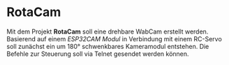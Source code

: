# RotaCam

Mit dem Projekt <strong>RotaCam</strong> soll eine drehbare WabCam erstellt werden. 
Basierend auf einem <em>ESP32CAM Modul</em> in Verbindung mit einem RC-Servo soll zunächst ein um 180° schwenkbares Kameramodul entstehen. Die Befehle zur Steuerung soll via Telnet gesendet werden können.

